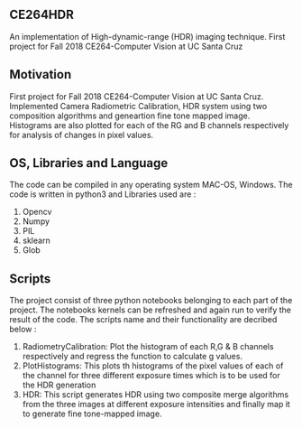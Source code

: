 ## CE264HDR
An implementation of High-dynamic-range (HDR) imaging technique. First project for Fall 2018 CE264-Computer Vision at UC Santa Cruz

## Motivation
First project for Fall 2018 CE264-Computer Vision at UC Santa Cruz. Implemented Camera Radiometric Calibration, HDR system using two
composition algorithms and geneartion fine tone mapped image. Histograms are also plotted for each of the RG and B channels respectively 
for analysis of changes in pixel values.
 

## OS, Libraries and Language
The code can be compiled in any operating system MAC-OS, Windows. The code is written in python3 and Libraries used are :
1. Opencv
2. Numpy
3. PIL 
4. sklearn
5. Glob

## Scripts 
The project consist of three python notebooks belonging to each part of the project. The notebooks kernels can be refreshed and 
again run to verify the result of the code.
The scripts name and their functionality are decribed below :
1. RadiometryCalibration: 
   Plot the histogram of each R,G & B channels respectively  and regress the function to calculate g values.
2. PlotHistograms:
   This plots th histograms of  the pixel values of each of the channel for three different exposure times which is to be used for
   the HDR generation
3. HDR:
   This script generates HDR using two composite merge algorithms from the three images at different exposure intensities and finally
   map it to generate fine tone-mapped image.
